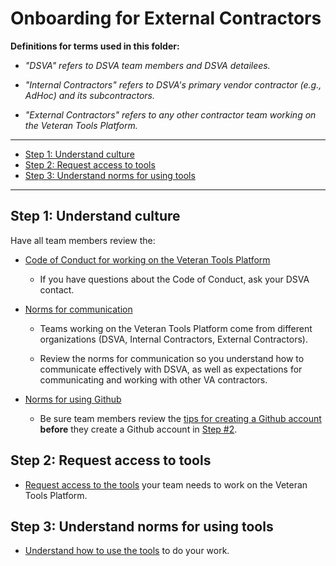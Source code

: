 # Onboarding for External Contractors

**Definitions for terms used in this folder:**

* *"DSVA" refers to DSVA team members and DSVA detailees.*

* *"Internal Contractors" refers to DSVA's primary vendor contractor (e.g., AdHoc) and its subcontractors.*

* *"External Contractors" refers to any other contractor team working on the Veteran Tools Platform.*

<hr>

* [Step 1: Understand culture](#step-1-understand-culture)
* [Step 2: Request access to tools](#step-2-request-access-to-tools)
* [Step 3: Understand norms for using tools](#step-3-understand-norms-for-using-tools)

<hr>

## Step 1: Understand culture

Have all team members review the:

* [Code of Conduct for working on the Veteran Tools Platform](../code-of-conduct.md)

  * If you have questions about the Code of Conduct, ask your DSVA contact.

* [Norms for communication](../norms-communication.md)

  * Teams working on the Veteran Tools Platform come from different organizations (DSVA, Internal Contractors, External Contractors).

  * Review the norms for communication so you understand how to communicate effectively with DSVA, as well as expectations for communicating and working with other VA contractors.


* [Norms for using Github](../norms-github)

  * Be sure team members review the [tips for creating a Github account](../norms-github/README.md#tips-for-creating-a-github-account) **before** they create a Github account in [Step #2](#step-2-request-access-to-tools).


## Step 2: Request access to tools

* [Request access to the tools](request-access-to-tools.md) your team needs to work on the Veteran Tools Platform.


## Step 3: Understand norms for using tools

* [Understand how to use the tools](../norms-tools) to do your work.
